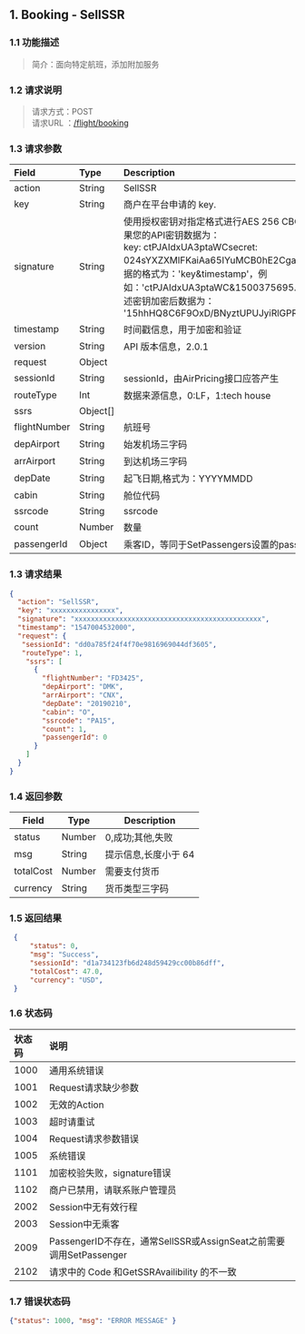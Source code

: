 <style>
    .ar{padding-left:20px;}
    .op{margin-left:30px;}
</style>
## 1. Booking - SellSSR

### 1.1 功能描述
>简介：面向特定航班，添加附加服务

### 1.2 请求说明
> 请求方式：POST<br>
请求URL ：[/flight/booking](#)

### 1.3 请求参数
Field       |Type       |Description
:------------|:-----------|:-----------
action	|String	|SellSSR
key	|String	|商户在平台申请的 key.
signature	|String |使用授权密钥对指定格式进行AES 256 CBC加密的数据，如果您的API密钥数据为：<br> key: ctPJAIdxUA3ptaWCsecret: 024sYXZXMlFKaiAa65IYuMCB0hE2CgaP 则需要加密数据的格式为：'key&timestamp'，例如：'ctPJAIdxUA3ptaWC&1500375695.65'，那么使用上述密钥加密后数据为： '15hhHQ8C6F9OxD/BNyztUPUJyiRlGPRafEkcI6q2E5Y='
timestamp	|String	|时间戳信息，用于加密和验证
version	|String	|API 版本信息，2.0.1
request	|Object	
  sessionId	|String	|sessionId，由AirPricing接口应答产生
  routeType |Int    |数据来源信息，0:LF，1:tech house
  ssrs	|Object[]	
    flightNumber	|String	|航班号
    depAirport	|String	|始发机场三字码
    arrAirport	|String	|到达机场三字码
    depDate	|String	|起飞日期,格式为：YYYYMMDD
    cabin	|String	|舱位代码
    ssrcode	|String	|ssrcode
    count	|Number	|数量
    passengerId	|Object	|乘客ID，等同于SetPassengers设置的passengerId

### 1.3 请求结果
```json
{
  "action": "SellSSR",
  "key": "xxxxxxxxxxxxxxxx",
  "signature": "xxxxxxxxxxxxxxxxxxxxxxxxxxxxxxxxxxxxxxxxxxxxxx",
  "timestamp": "1547004532000",
  "request": {
   "sessionId": "dd0a785f24f4f70e9816969044df3605",
   "routeType": 1,
    "ssrs": [
      {
        "flightNumber": "FD3425",
        "depAirport": "DMK",
        "arrAirport": "CNX",
        "depDate": "20190210",
        "cabin": "O",
        "ssrcode": "PA15",
        "count": 1,
        "passengerId": 0
      }
    ]
  }
}
```
### 1.4 返回参数
Field       |Type       |Description
------------|-----------|-----------
status	|Number	|0,成功;其他,失败
msg	|String	|提示信息,长度小于 64
totalCost	|Number	|需要支付货币
currency	|String	|货币类型三字码
       
### 1.5 返回结果
```json
 {
     "status": 0, 
     "msg": "Success", 
     "sessionId": "d1a734123fb6d248d59429cc00b86dff", 
     "totalCost": 47.0, 
     "currency": "USD",
 }
```

### 1.6 状态码
状态码       |说明
:------------|:-----------
1000	|通用系统错误
1001	|Request请求缺少参数
1002	|无效的Action
1003	|超时请重试
1004	|Request请求参数错误
1005	|系统错误
1101	|加密校验失败，signature错误
1102	|商户已禁用，请联系账户管理员
2002	|Session中无有效行程
2003	|Session中无乘客
2009	|PassengerID不存在，通常SellSSR或AssignSeat之前需要调用SetPassenger
2102	|请求中的 Code 和GetSSRAvailibility 的不一致
### 1.7 错误状态码
```json
{"status": 1000, "msg": "ERROR MESSAGE" }
``` 
